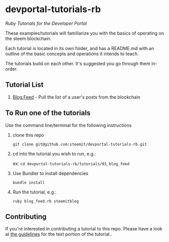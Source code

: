 # devportal-tutorials-rb

_Ruby Tutorials for the Developer Portal_

These examples/tutorials will familiarize you with the basics of operating on the steem blockchain.

Each tutorial is located in its own folder, and has a README.md with an outline of the basic concepts
and operations it intends to teach.

The tutorials build on each other. It's suggested you go through them in-order.

## Tutorial List

1.  [Blog Feed](tutorials/01_blog_feed) - Pull the list of a user's posts from the blockchain

## To Run one of the tutorials

Use the command line/terminal for the following instructions

1.  clone this repo

    `git clone git@github.com:steemit/devportal-tutorials-rb.git`

1.  cd into the tutorial you wish to run, e.g.:

    ex: `cd devportal-tutorials-rb/tutorials/01_blog_feed`

1.  Use Bundler to install dependencies

    `bundle install`

1.  Run the tutorial, e.g.:

    `ruby blog_feed.rb steemitblog`

## Contributing

If you're interested in contributing a tutorial to this repo. Please have a look at
[the guidelines](./tutorials/tutorial_structure.md) for the text portion of the tutorial..
